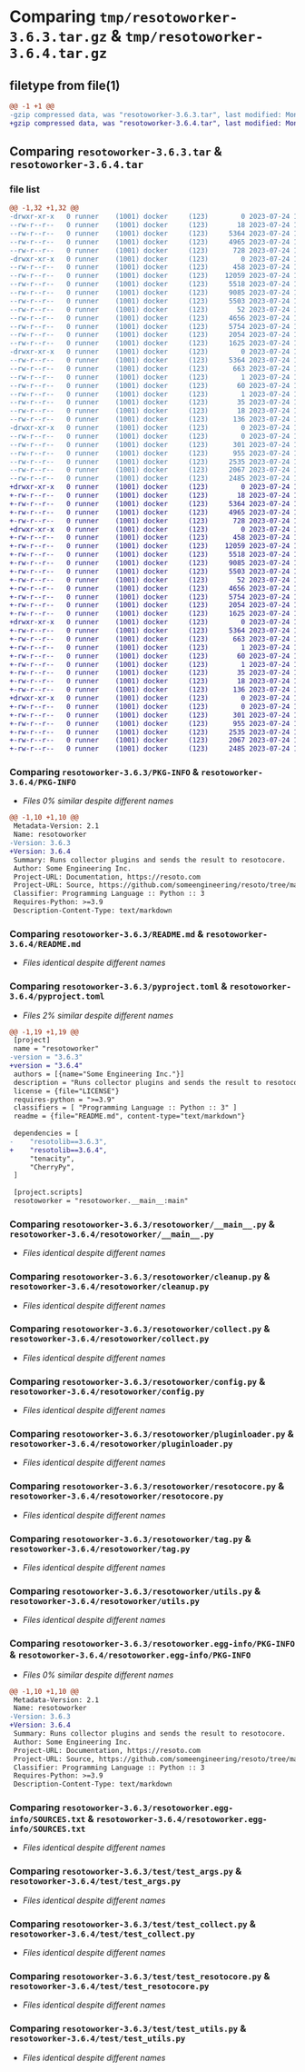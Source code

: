 # Comparing `tmp/resotoworker-3.6.3.tar.gz` & `tmp/resotoworker-3.6.4.tar.gz`

## filetype from file(1)

```diff
@@ -1 +1 @@
-gzip compressed data, was "resotoworker-3.6.3.tar", last modified: Mon Jul 24 12:11:12 2023, max compression
+gzip compressed data, was "resotoworker-3.6.4.tar", last modified: Mon Jul 24 18:33:58 2023, max compression
```

## Comparing `resotoworker-3.6.3.tar` & `resotoworker-3.6.4.tar`

### file list

```diff
@@ -1,32 +1,32 @@
-drwxr-xr-x   0 runner    (1001) docker     (123)        0 2023-07-24 12:11:12.463284 resotoworker-3.6.3/
--rw-r--r--   0 runner    (1001) docker     (123)       18 2023-07-24 12:06:31.000000 resotoworker-3.6.3/MANIFEST.in
--rw-r--r--   0 runner    (1001) docker     (123)     5364 2023-07-24 12:11:12.463284 resotoworker-3.6.3/PKG-INFO
--rw-r--r--   0 runner    (1001) docker     (123)     4965 2023-07-24 12:06:31.000000 resotoworker-3.6.3/README.md
--rw-r--r--   0 runner    (1001) docker     (123)      728 2023-07-24 12:06:31.000000 resotoworker-3.6.3/pyproject.toml
-drwxr-xr-x   0 runner    (1001) docker     (123)        0 2023-07-24 12:11:12.459284 resotoworker-3.6.3/resotoworker/
--rw-r--r--   0 runner    (1001) docker     (123)      458 2023-07-24 12:06:31.000000 resotoworker-3.6.3/resotoworker/__init__.py
--rw-r--r--   0 runner    (1001) docker     (123)    12059 2023-07-24 12:06:31.000000 resotoworker-3.6.3/resotoworker/__main__.py
--rw-r--r--   0 runner    (1001) docker     (123)     5518 2023-07-24 12:06:31.000000 resotoworker-3.6.3/resotoworker/cleanup.py
--rw-r--r--   0 runner    (1001) docker     (123)     9085 2023-07-24 12:06:31.000000 resotoworker-3.6.3/resotoworker/collect.py
--rw-r--r--   0 runner    (1001) docker     (123)     5503 2023-07-24 12:06:31.000000 resotoworker-3.6.3/resotoworker/config.py
--rw-r--r--   0 runner    (1001) docker     (123)       52 2023-07-24 12:06:31.000000 resotoworker-3.6.3/resotoworker/exceptions.py
--rw-r--r--   0 runner    (1001) docker     (123)     4656 2023-07-24 12:06:31.000000 resotoworker-3.6.3/resotoworker/pluginloader.py
--rw-r--r--   0 runner    (1001) docker     (123)     5754 2023-07-24 12:06:31.000000 resotoworker-3.6.3/resotoworker/resotocore.py
--rw-r--r--   0 runner    (1001) docker     (123)     2054 2023-07-24 12:06:31.000000 resotoworker-3.6.3/resotoworker/tag.py
--rw-r--r--   0 runner    (1001) docker     (123)     1625 2023-07-24 12:06:31.000000 resotoworker-3.6.3/resotoworker/utils.py
-drwxr-xr-x   0 runner    (1001) docker     (123)        0 2023-07-24 12:11:12.463284 resotoworker-3.6.3/resotoworker.egg-info/
--rw-r--r--   0 runner    (1001) docker     (123)     5364 2023-07-24 12:11:12.000000 resotoworker-3.6.3/resotoworker.egg-info/PKG-INFO
--rw-r--r--   0 runner    (1001) docker     (123)      663 2023-07-24 12:11:12.000000 resotoworker-3.6.3/resotoworker.egg-info/SOURCES.txt
--rw-r--r--   0 runner    (1001) docker     (123)        1 2023-07-24 12:11:12.000000 resotoworker-3.6.3/resotoworker.egg-info/dependency_links.txt
--rw-r--r--   0 runner    (1001) docker     (123)       60 2023-07-24 12:11:12.000000 resotoworker-3.6.3/resotoworker.egg-info/entry_points.txt
--rw-r--r--   0 runner    (1001) docker     (123)        1 2023-07-24 12:07:55.000000 resotoworker-3.6.3/resotoworker.egg-info/not-zip-safe
--rw-r--r--   0 runner    (1001) docker     (123)       35 2023-07-24 12:11:12.000000 resotoworker-3.6.3/resotoworker.egg-info/requires.txt
--rw-r--r--   0 runner    (1001) docker     (123)       18 2023-07-24 12:11:12.000000 resotoworker-3.6.3/resotoworker.egg-info/top_level.txt
--rw-r--r--   0 runner    (1001) docker     (123)      136 2023-07-24 12:11:12.467284 resotoworker-3.6.3/setup.cfg
-drwxr-xr-x   0 runner    (1001) docker     (123)        0 2023-07-24 12:11:12.463284 resotoworker-3.6.3/test/
--rw-r--r--   0 runner    (1001) docker     (123)        0 2023-07-24 12:06:31.000000 resotoworker-3.6.3/test/__init__.py
--rw-r--r--   0 runner    (1001) docker     (123)      301 2023-07-24 12:06:31.000000 resotoworker-3.6.3/test/fakeconfig.py
--rw-r--r--   0 runner    (1001) docker     (123)      955 2023-07-24 12:06:31.000000 resotoworker-3.6.3/test/test_args.py
--rw-r--r--   0 runner    (1001) docker     (123)     2535 2023-07-24 12:06:31.000000 resotoworker-3.6.3/test/test_collect.py
--rw-r--r--   0 runner    (1001) docker     (123)     2067 2023-07-24 12:06:31.000000 resotoworker-3.6.3/test/test_resotocore.py
--rw-r--r--   0 runner    (1001) docker     (123)     2485 2023-07-24 12:06:31.000000 resotoworker-3.6.3/test/test_utils.py
+drwxr-xr-x   0 runner    (1001) docker     (123)        0 2023-07-24 18:33:58.866428 resotoworker-3.6.4/
+-rw-r--r--   0 runner    (1001) docker     (123)       18 2023-07-24 18:29:01.000000 resotoworker-3.6.4/MANIFEST.in
+-rw-r--r--   0 runner    (1001) docker     (123)     5364 2023-07-24 18:33:58.866428 resotoworker-3.6.4/PKG-INFO
+-rw-r--r--   0 runner    (1001) docker     (123)     4965 2023-07-24 18:29:01.000000 resotoworker-3.6.4/README.md
+-rw-r--r--   0 runner    (1001) docker     (123)      728 2023-07-24 18:29:01.000000 resotoworker-3.6.4/pyproject.toml
+drwxr-xr-x   0 runner    (1001) docker     (123)        0 2023-07-24 18:33:58.866428 resotoworker-3.6.4/resotoworker/
+-rw-r--r--   0 runner    (1001) docker     (123)      458 2023-07-24 18:29:01.000000 resotoworker-3.6.4/resotoworker/__init__.py
+-rw-r--r--   0 runner    (1001) docker     (123)    12059 2023-07-24 18:29:01.000000 resotoworker-3.6.4/resotoworker/__main__.py
+-rw-r--r--   0 runner    (1001) docker     (123)     5518 2023-07-24 18:29:01.000000 resotoworker-3.6.4/resotoworker/cleanup.py
+-rw-r--r--   0 runner    (1001) docker     (123)     9085 2023-07-24 18:29:01.000000 resotoworker-3.6.4/resotoworker/collect.py
+-rw-r--r--   0 runner    (1001) docker     (123)     5503 2023-07-24 18:29:01.000000 resotoworker-3.6.4/resotoworker/config.py
+-rw-r--r--   0 runner    (1001) docker     (123)       52 2023-07-24 18:29:01.000000 resotoworker-3.6.4/resotoworker/exceptions.py
+-rw-r--r--   0 runner    (1001) docker     (123)     4656 2023-07-24 18:29:01.000000 resotoworker-3.6.4/resotoworker/pluginloader.py
+-rw-r--r--   0 runner    (1001) docker     (123)     5754 2023-07-24 18:29:01.000000 resotoworker-3.6.4/resotoworker/resotocore.py
+-rw-r--r--   0 runner    (1001) docker     (123)     2054 2023-07-24 18:29:01.000000 resotoworker-3.6.4/resotoworker/tag.py
+-rw-r--r--   0 runner    (1001) docker     (123)     1625 2023-07-24 18:29:01.000000 resotoworker-3.6.4/resotoworker/utils.py
+drwxr-xr-x   0 runner    (1001) docker     (123)        0 2023-07-24 18:33:58.866428 resotoworker-3.6.4/resotoworker.egg-info/
+-rw-r--r--   0 runner    (1001) docker     (123)     5364 2023-07-24 18:33:58.000000 resotoworker-3.6.4/resotoworker.egg-info/PKG-INFO
+-rw-r--r--   0 runner    (1001) docker     (123)      663 2023-07-24 18:33:58.000000 resotoworker-3.6.4/resotoworker.egg-info/SOURCES.txt
+-rw-r--r--   0 runner    (1001) docker     (123)        1 2023-07-24 18:33:58.000000 resotoworker-3.6.4/resotoworker.egg-info/dependency_links.txt
+-rw-r--r--   0 runner    (1001) docker     (123)       60 2023-07-24 18:33:58.000000 resotoworker-3.6.4/resotoworker.egg-info/entry_points.txt
+-rw-r--r--   0 runner    (1001) docker     (123)        1 2023-07-24 18:30:31.000000 resotoworker-3.6.4/resotoworker.egg-info/not-zip-safe
+-rw-r--r--   0 runner    (1001) docker     (123)       35 2023-07-24 18:33:58.000000 resotoworker-3.6.4/resotoworker.egg-info/requires.txt
+-rw-r--r--   0 runner    (1001) docker     (123)       18 2023-07-24 18:33:58.000000 resotoworker-3.6.4/resotoworker.egg-info/top_level.txt
+-rw-r--r--   0 runner    (1001) docker     (123)      136 2023-07-24 18:33:58.866428 resotoworker-3.6.4/setup.cfg
+drwxr-xr-x   0 runner    (1001) docker     (123)        0 2023-07-24 18:33:58.866428 resotoworker-3.6.4/test/
+-rw-r--r--   0 runner    (1001) docker     (123)        0 2023-07-24 18:29:01.000000 resotoworker-3.6.4/test/__init__.py
+-rw-r--r--   0 runner    (1001) docker     (123)      301 2023-07-24 18:29:01.000000 resotoworker-3.6.4/test/fakeconfig.py
+-rw-r--r--   0 runner    (1001) docker     (123)      955 2023-07-24 18:29:01.000000 resotoworker-3.6.4/test/test_args.py
+-rw-r--r--   0 runner    (1001) docker     (123)     2535 2023-07-24 18:29:01.000000 resotoworker-3.6.4/test/test_collect.py
+-rw-r--r--   0 runner    (1001) docker     (123)     2067 2023-07-24 18:29:01.000000 resotoworker-3.6.4/test/test_resotocore.py
+-rw-r--r--   0 runner    (1001) docker     (123)     2485 2023-07-24 18:29:01.000000 resotoworker-3.6.4/test/test_utils.py
```

### Comparing `resotoworker-3.6.3/PKG-INFO` & `resotoworker-3.6.4/PKG-INFO`

 * *Files 0% similar despite different names*

```diff
@@ -1,10 +1,10 @@
 Metadata-Version: 2.1
 Name: resotoworker
-Version: 3.6.3
+Version: 3.6.4
 Summary: Runs collector plugins and sends the result to resotocore.
 Author: Some Engineering Inc.
 Project-URL: Documentation, https://resoto.com
 Project-URL: Source, https://github.com/someengineering/resoto/tree/main/resotoworker
 Classifier: Programming Language :: Python :: 3
 Requires-Python: >=3.9
 Description-Content-Type: text/markdown
```

### Comparing `resotoworker-3.6.3/README.md` & `resotoworker-3.6.4/README.md`

 * *Files identical despite different names*

### Comparing `resotoworker-3.6.3/pyproject.toml` & `resotoworker-3.6.4/pyproject.toml`

 * *Files 2% similar despite different names*

```diff
@@ -1,19 +1,19 @@
 [project]
 name = "resotoworker"
-version = "3.6.3"
+version = "3.6.4"
 authors = [{name="Some Engineering Inc."}]
 description = "Runs collector plugins and sends the result to resotocore."
 license = {file="LICENSE"}
 requires-python = ">=3.9"
 classifiers = [ "Programming Language :: Python :: 3" ]
 readme = {file="README.md", content-type="text/markdown"}
 
 dependencies = [
-    "resotolib==3.6.3",
+    "resotolib==3.6.4",
     "tenacity",
     "CherryPy",
 ]
 
 [project.scripts]
 resotoworker = "resotoworker.__main__:main"
```

### Comparing `resotoworker-3.6.3/resotoworker/__main__.py` & `resotoworker-3.6.4/resotoworker/__main__.py`

 * *Files identical despite different names*

### Comparing `resotoworker-3.6.3/resotoworker/cleanup.py` & `resotoworker-3.6.4/resotoworker/cleanup.py`

 * *Files identical despite different names*

### Comparing `resotoworker-3.6.3/resotoworker/collect.py` & `resotoworker-3.6.4/resotoworker/collect.py`

 * *Files identical despite different names*

### Comparing `resotoworker-3.6.3/resotoworker/config.py` & `resotoworker-3.6.4/resotoworker/config.py`

 * *Files identical despite different names*

### Comparing `resotoworker-3.6.3/resotoworker/pluginloader.py` & `resotoworker-3.6.4/resotoworker/pluginloader.py`

 * *Files identical despite different names*

### Comparing `resotoworker-3.6.3/resotoworker/resotocore.py` & `resotoworker-3.6.4/resotoworker/resotocore.py`

 * *Files identical despite different names*

### Comparing `resotoworker-3.6.3/resotoworker/tag.py` & `resotoworker-3.6.4/resotoworker/tag.py`

 * *Files identical despite different names*

### Comparing `resotoworker-3.6.3/resotoworker/utils.py` & `resotoworker-3.6.4/resotoworker/utils.py`

 * *Files identical despite different names*

### Comparing `resotoworker-3.6.3/resotoworker.egg-info/PKG-INFO` & `resotoworker-3.6.4/resotoworker.egg-info/PKG-INFO`

 * *Files 0% similar despite different names*

```diff
@@ -1,10 +1,10 @@
 Metadata-Version: 2.1
 Name: resotoworker
-Version: 3.6.3
+Version: 3.6.4
 Summary: Runs collector plugins and sends the result to resotocore.
 Author: Some Engineering Inc.
 Project-URL: Documentation, https://resoto.com
 Project-URL: Source, https://github.com/someengineering/resoto/tree/main/resotoworker
 Classifier: Programming Language :: Python :: 3
 Requires-Python: >=3.9
 Description-Content-Type: text/markdown
```

### Comparing `resotoworker-3.6.3/resotoworker.egg-info/SOURCES.txt` & `resotoworker-3.6.4/resotoworker.egg-info/SOURCES.txt`

 * *Files identical despite different names*

### Comparing `resotoworker-3.6.3/test/test_args.py` & `resotoworker-3.6.4/test/test_args.py`

 * *Files identical despite different names*

### Comparing `resotoworker-3.6.3/test/test_collect.py` & `resotoworker-3.6.4/test/test_collect.py`

 * *Files identical despite different names*

### Comparing `resotoworker-3.6.3/test/test_resotocore.py` & `resotoworker-3.6.4/test/test_resotocore.py`

 * *Files identical despite different names*

### Comparing `resotoworker-3.6.3/test/test_utils.py` & `resotoworker-3.6.4/test/test_utils.py`

 * *Files identical despite different names*

